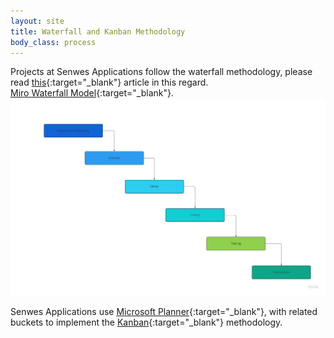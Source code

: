```yaml
---
layout: site
title: Waterfall and Kanban Methodology
body_class: process
---
```


Projects at Senwes Applications follow the waterfall methodology, please read [this](https://blog.hubspot.com/marketing/waterfall-methodology){:target="_blank"} article in this regard.<br />
[Miro Waterfall Model](https://miro.com/app/board/uXjVPaY7IB4=/?share_link_id=444726355654){:target="_blank"}.<br />
![image info](../images/Waterfall_model.jpg)

Senwes Applications use [Microsoft Planner](https://tasks.office.com/senwes.co.za/en-US/Home/Planner/){:target="_blank"}, with related buckets to implement the [Kanban](https://www.knowledgetrain.co.uk/agile/agile-project-management/agile-project-management-course/kanban-principles){:target="_blank"} methodology.